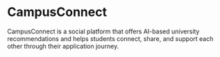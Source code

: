 # CampusConnect
CampusConnect is a social platform that offers AI-based university recommendations and helps students connect, share, and support each other through their application journey.
